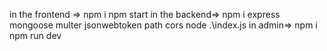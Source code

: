 in the frontend =>
  npm i
  npm start
in the backend=>
  npm i express mongoose multer jsonwebtoken path cors
  node .\index.js
in admin=>
  npm i 
  npm run dev
